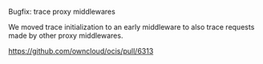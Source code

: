 Bugfix: trace proxy middlewares

We moved trace initialization to an early middleware to also trace requests made by other proxy middlewares.

https://github.com/owncloud/ocis/pull/6313
